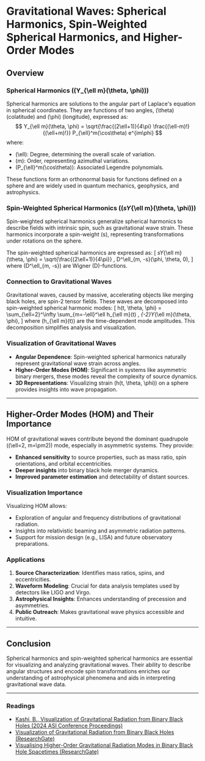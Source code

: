 # Gravitational Waves: Spherical Harmonics, Spin-Weighted Spherical Harmonics, and Higher-Order Modes

## Overview

### Spherical Harmonics (\(Y_{\ell m}(\theta, \phi)\))
Spherical harmonics are solutions to the angular part of Laplace's equation in spherical coordinates. They are functions of two angles, \(\theta\) (colatitude) and \(\phi\) (longitude), expressed as:
$$
Y_{\ell m}(\theta, \phi) = \sqrt{\frac{(2\ell+1)}{4\pi} \frac{(\ell-m)!}{(\ell+m)!}} P_{\ell}^m(\cos\theta) e^{im\phi}
$$
where:
- \(\ell\): Degree, determining the overall scale of variation.
- \(m\): Order, representing azimuthal variations.
- \(P_{\ell}^m(\cos\theta)\): Associated Legendre polynomials.

These functions form an orthonormal basis for functions defined on a sphere and are widely used in quantum mechanics, geophysics, and astrophysics.

### Spin-Weighted Spherical Harmonics (\(_sY_{\ell m}(\theta, \phi)\))
Spin-weighted spherical harmonics generalize spherical harmonics to describe fields with intrinsic spin, such as gravitational wave strain. These harmonics incorporate a spin-weight \(s\), representing transformations under rotations on the sphere.

The spin-weighted spherical harmonics are expressed as:
\[
_sY_{\ell m}(\theta, \phi) = \sqrt{\frac{(2\ell+1)}{4\pi}} \, D^\ell_{m, -s}(\phi, \theta, 0),
\]
where \(D^\ell_{m, -s}\) are Wigner \(D\)-functions.

### Connection to Gravitational Waves
Gravitational waves, caused by massive, accelerating objects like merging black holes, are spin-2 tensor fields. These waves are decomposed into spin-weighted spherical harmonic modes:
\[
h(t, \theta, \phi) = \sum_{\ell=2}^\infty \sum_{m=-\ell}^\ell h_{\ell m}(t) \, _{-2}Y_{\ell m}(\theta, \phi),
\]
where \(h_{\ell m}(t)\) are the time-dependent mode amplitudes. This decomposition simplifies analysis and visualization.

### Visualization of Gravitational Waves
- **Angular Dependence**: Spin-weighted spherical harmonics naturally represent gravitational wave strain across angles.
- **Higher-Order Modes (HOM)**: Significant in systems like asymmetric binary mergers, these modes reveal the complexity of source dynamics.
- **3D Representations**: Visualizing strain \(h(t, \theta, \phi)\) on a sphere provides insights into wave propagation.

---

## Higher-Order Modes (HOM) and Their Importance

HOM of gravitational waves contribute beyond the dominant quadrupole (\(\ell=2, m=\pm2\)) mode, especially in asymmetric systems. They provide:
- **Enhanced sensitivity** to source properties, such as mass ratio, spin orientations, and orbital eccentricities.
- **Deeper insights** into binary black hole merger dynamics.
- **Improved parameter estimation** and detectability of distant sources.

### Visualization Importance
Visualizing HOM allows:
- Exploration of angular and frequency distributions of gravitational radiation.
- Insights into relativistic beaming and asymmetric radiation patterns.
- Support for mission design (e.g., LISA) and future observatory preparations.

### Applications
1. **Source Characterization**: Identifies mass ratios, spins, and eccentricities.
2. **Waveform Modeling**: Crucial for data analysis templates used by detectors like LIGO and Virgo.
3. **Astrophysical Insights**: Enhances understanding of precession and asymmetries.
4. **Public Outreach**: Makes gravitational wave physics accessible and intuitive.

---

## Conclusion
Spherical harmonics and spin-weighted spherical harmonics are essential for visualizing and analyzing gravitational waves. Their ability to describe angular structures and encode spin transformations enriches our understanding of astrophysical phenomena and aids in interpreting gravitational wave data.

---

### Readings
- [Kashi, B., Visualization of Gravitational Radiation from Binary Black Holes (2024 ASI Conference Proceedings)](https://ui.adsabs.harvard.edu/abs/2024asi..confP.154K/abstract)
- [Visualization of Gravitational Radiation from Binary Black Holes (ResearchGate)](https://www.researchgate.net/publication/376198772_Visualization_of_Gravitational_Radiation_from_Binary_Black_Holes)
- [Visualising Higher-Order Gravitational Radiation Modes in Binary Black Hole Spacetimes (ResearchGate)](https://www.researchgate.net/publication/378241608_Visualising_Higher_Order_Gravitational_Radiation_Modes_in_Binary_Black_Hole_Spacetimes)


